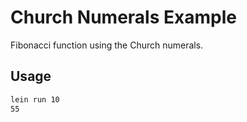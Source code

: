 # Church Numerals Example

Fibonacci function using the Church numerals.

## Usage

```bash
lein run 10
55
```
